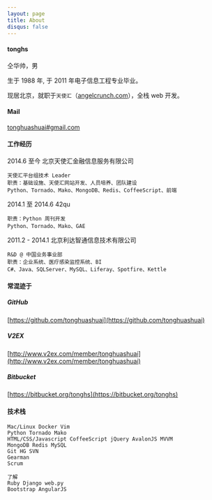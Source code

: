 ```yaml
---
layout: page
title: About
disqus: false
---
```


#### tonghs

仝华帅，男

生于 1988 年, 于 2011 年电子信息工程专业毕业。

现居北京，就职于`天使汇`（[angelcrunch.com](http://angelcrunch.com)），全栈 web 开发。

#### Mail

[tonghuashuai#gmail.com](mailto:tonghuashuai@gmail.com)

#### 工作经历

2014.6 至今 北京天使汇金融信息服务有限公司

    天使汇平台组技术 Leader
    职责：基础设施、天使汇网站开发、人员培养、团队建设
    Python、Tornado、Mako、MongoDB、Redis、CoffeeScript、前端

2014.1 至 2014.6 42qu

    职责：Python 周刊开发
    Python、Tornado、Mako、GAE

2011.2 - 2014.1 北京利达智通信息技术有限公司

    R&D @ 中国业务事业部
    职责：企业系统、医疗感染监控系统、BI
    C#、Java、SQLServer、MySQL、Liferay、Spotfire、Kettle

#### 常混迹于

##### GitHub
[https://github.com/tonghuashuai](https://github.com/tonghuashuai)

##### V2EX
[http://www.v2ex.com/member/tonghuashuai](http://www.v2ex.com/member/tonghuashuai)

##### Bitbucket
[https://bitbucket.org/tonghs](https://bitbucket.org/tonghs)

#### 技术栈
    Mac/Linux Docker Vim
    Python Tornado Mako
    HTML/CSS/Javascript CoffeeScript jQuery AvalonJS MVVM
    MongoDB Redis MySQL
    Git HG SVN
    Gearman
    Scrum

    了解
    Ruby Django web.py
    Bootstrap AngularJS
